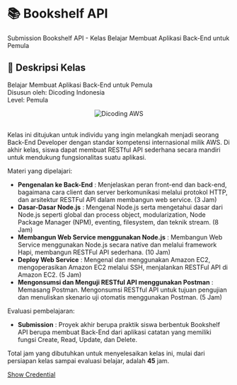# 📚 Bookshelf API

Submission Bookshelf API - Kelas Belajar Membuat Aplikasi Back-End untuk Pemula

## 🚀 Deskripsi Kelas

Belajar Membuat Aplikasi Back-End untuk Pemula <br>
Disusun oleh: Dicoding Indonesia <br>
Level: Pemula

<div align="center">
  <img src="https://user-images.githubusercontent.com/95717485/225231893-e59de44d-0d3e-4e79-971b-a4d494565a74.png" alt="Dicoding AWS">
</div>

<br>

Kelas ini ditujukan untuk individu yang ingin melangkah menjadi seorang Back-End Developer dengan standar kompetensi internasional milik AWS. Di akhir kelas, siswa dapat membuat RESTful API sederhana secara mandiri untuk mendukung fungsionalitas suatu aplikasi.

Materi yang dipelajari:

- **Pengenalan ke Back-End** : Menjelaskan peran front-end dan back-end, bagaimana cara client dan server berkomunikasi melalui protokol HTTP, dan arsitektur RESTFul API dalam membangun web service. (3 Jam)
- **Dasar-Dasar Node.js** : Mengenal Node.js serta mengetahui dasar dari Node.js seperti global dan process object, modularization, Node Package Manager (NPM), eventing, filesystem, dan teknik stream. (8 Jam)
- **Membangun Web Service menggunakan Node.js** : Membangun Web Service menggunakan Node.js secara native dan melalui framework Hapi, membangun RESTFul API sederhana. (10 Jam)
- **Deploy Web Service** : Mengenal dan menggunakan Amazon EC2, mengoperasikan Amazon EC2 melalui SSH, menjalankan RESTFul API di Amazon EC2. (5 Jam)
- **Mengonsumsi dan Menguji RESTful API menggunakan Postman** : Memasang Postman. Mengonsumsi RESTful API untuk tujuan pengujian dan menuliskan skenario uji otomatis menggunakan Postman. (5 Jam)

Evaluasi pembelajaran:

- **Submission** : Proyek akhir berupa praktik siswa berbentuk Bookshelf API berupa membuat Back-End dari aplikasi catatan yang memiliki fungsi Create, Read, Update, dan Delete.

Total jam yang dibutuhkan untuk menyelesaikan kelas ini, mulai dari persiapan kelas sampai evaluasi belajar, adalah **45** jam.
<br>

[Show Credential](https://www.dicoding.com/certificates/QLZ9Q2MM2Z5D)
